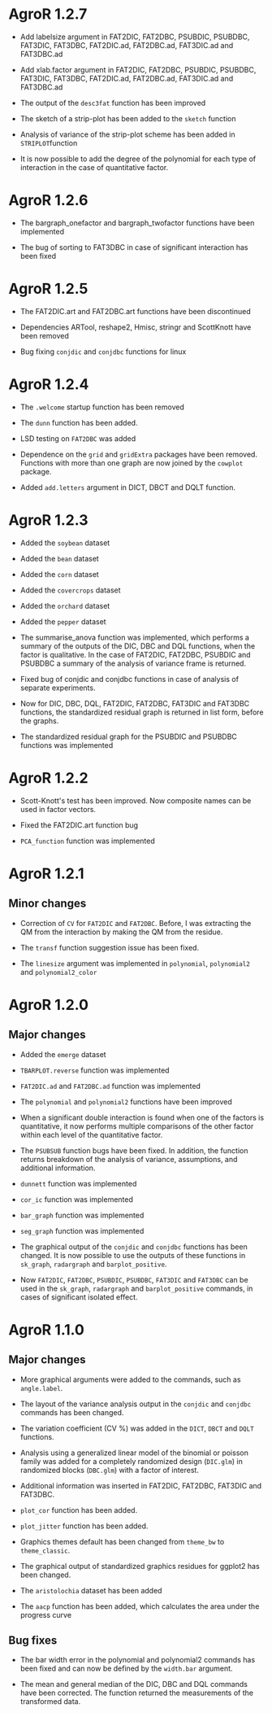 # AgroR 1.2.7

* Add labelsize argument in FAT2DIC, FAT2DBC, PSUBDIC, PSUBDBC, FAT3DIC, FAT3DBC, FAT2DIC.ad, FAT2DBC.ad, FAT3DIC.ad and FAT3DBC.ad

* Add xlab.factor argument in FAT2DIC, FAT2DBC, PSUBDIC, PSUBDBC, FAT3DIC, FAT3DBC, FAT2DIC.ad, FAT2DBC.ad, FAT3DIC.ad and FAT3DBC.ad

* The output of the `desc3fat` function has been improved

* The sketch of a strip-plot has been added to the `sketch` function

* Analysis of variance of the strip-plot scheme has been added in `STRIPLOT`function 

* It is now possible to add the degree of the polynomial for each type of interaction in the case of quantitative factor.

# AgroR 1.2.6

* The bargraph_onefactor and bargraph_twofactor functions have been implemented

* The bug of sorting to FAT3DBC in case of significant interaction has been fixed

# AgroR 1.2.5 

* The FAT2DIC.art and FAT2DBC.art functions have been discontinued 

* Dependencies ARTool, reshape2, Hmisc, stringr and ScottKnott have been removed

* Bug fixing `conjdic` and `conjdbc` functions for linux

# AgroR 1.2.4

* The `.welcome` startup function has been removed 

* The `dunn` function has been added. 

* LSD testing on `FAT2DBC` was added 

* Dependence on the `grid` and `gridExtra` packages have been removed. Functions with more than one graph are now joined by the `cowplot` package. 

* Added `add.letters` argument in DICT, DBCT and DQLT function.

# AgroR 1.2.3

* Added the `soybean` dataset 

* Added the `bean` dataset 

* Added the `corn` dataset

* Added the `covercrops` dataset 

* Added the `orchard` dataset 

* Added the `pepper` dataset 

* The summarise_anova function was implemented, which performs a summary of the outputs of the DIC, DBC and DQL functions, when the factor is qualitative. In the case of FAT2DIC, FAT2DBC, PSUBDIC and PSUBDBC a summary of the analysis of variance frame is returned. 

* Fixed bug of conjdic and conjdbc functions in case of analysis of separate experiments. 

* Now for DIC, DBC, DQL, FAT2DIC, FAT2DBC, FAT3DIC and FAT3DBC functions, the standardized residual graph is returned in list form, before the graphs. 

* The standardized residual graph for the PSUBDIC and PSUBDBC functions was implemented

# AgroR 1.2.2

* Scott-Knott's test has been improved. Now composite names can be used in factor vectors.

* Fixed the FAT2DIC.art function bug 

* `PCA_function` function was implemented

# AgroR 1.2.1

## Minor changes

* Correction of `CV` for `FAT2DIC` and `FAT2DBC`. Before, I was extracting the QM from the interaction by making the QM from the residue. 

* The `transf` function suggestion issue has been fixed.

* The `linesize` argument was implemented in `polynomial`, `polynomial2` and `polynomial2_color`

# AgroR 1.2.0

## Major changes

* Added the `emerge` dataset 

* `TBARPLOT.reverse` function was implemented

* `FAT2DIC.ad` and `FAT2DBC.ad` function was implemented

* The `polynomial` and `polynomial2` functions have been improved

* When a significant double interaction is found when one of the factors is quantitative, it now performs multiple comparisons of the other factor within each level of the quantitative factor.

* The `PSUBSUB` function bugs have been fixed. In addition, the function returns breakdown of the analysis of variance, assumptions, and additional information. 

* `dunnett` function was implemented 

* `cor_ic` function was implemented 

* `bar_graph` function was implemented 

* `seg_graph` function was implemented 

* The graphical output of the `conjdic` and `conjdbc` functions has been changed. It is now possible to use the outputs of these functions in `sk_graph`, `radargraph` and `barplot_positive`.

* Now `FAT2DIC`, `FAT2DBC`, `PSUBDIC`, `PSUBDBC`, `FAT3DIC` and `FAT3DBC` can be used in the `sk_graph`, `radargraph` and `barplot_positive` commands, in cases of significant isolated effect.

# AgroR 1.1.0

## Major changes

* More graphical arguments were added to the commands, such as `angle.label`.

* The layout of the variance analysis output in the `conjdic` and `conjdbc` commands has been changed.

* The variation coefficient (CV %) was added in the `DICT`, `DBCT` and `DQLT` functions. 

* Analysis using a generalized linear model of the binomial or poisson family was added for a completely randomized design (`DIC.glm`) in randomized blocks (`DBC.glm`) with a factor of interest. 

* Additional information was inserted in FAT2DIC, FAT2DBC, FAT3DIC and FAT3DBC. 

* `plot_cor` function has been added. 

* `plot_jitter` function has been added.

* Graphics themes default has been changed from `theme_bw` to `theme_classic`. 

* The graphical output of standardized graphics residues for ggplot2 has been changed.

* The `aristolochia` dataset has been added 

* The `aacp` function has been added, which calculates the area under the progress curve 

## Bug fixes

* The bar width error in the polynomial and polynomial2 commands has been fixed and can now be defined by the `width.bar` argument.

* The mean and general median of the DIC, DBC and DQL commands have been corrected. The function returned the measurements of the transformed data. 


